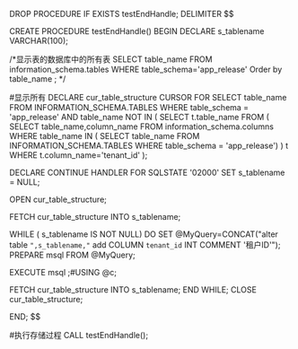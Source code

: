  
DROP PROCEDURE IF EXISTS testEndHandle;
DELIMITER $$
 
 CREATE PROCEDURE testEndHandle()
BEGIN
  DECLARE s_tablename VARCHAR(100);
 
 /*显示表的数据库中的所有表
 SELECT table_name FROM information_schema.tables WHERE table_schema='app_release' Order by table_name ;
 */
 
#显示所有
 DECLARE cur_table_structure CURSOR
 FOR 
 SELECT table_name 
 FROM INFORMATION_SCHEMA.TABLES 
 WHERE table_schema = 'app_release' AND table_name NOT IN (
 SELECT t.table_name  FROM (
	 SELECT table_name,column_name FROM information_schema.columns 
	 WHERE table_name IN ( 
		SELECT table_name 
		FROM INFORMATION_SCHEMA.TABLES 
		WHERE table_schema = 'app_release')
	 ) t WHERE t.column_name='tenant_id' 
 );
 
 DECLARE CONTINUE HANDLER FOR SQLSTATE '02000' SET s_tablename = NULL;
 
 OPEN cur_table_structure;
 
 FETCH cur_table_structure INTO s_tablename;
 
 WHILE ( s_tablename IS NOT NULL) DO
  SET @MyQuery=CONCAT("alter table `",s_tablename,"` add COLUMN `tenant_id` INT COMMENT '租户ID'");
  PREPARE msql FROM @MyQuery;
  
  EXECUTE msql ;#USING @c; 
   
  FETCH cur_table_structure INTO s_tablename;
  END WHILE;
 CLOSE cur_table_structure;
 
 
END;
 $$
 
 #执行存储过程
 CALL testEndHandle();